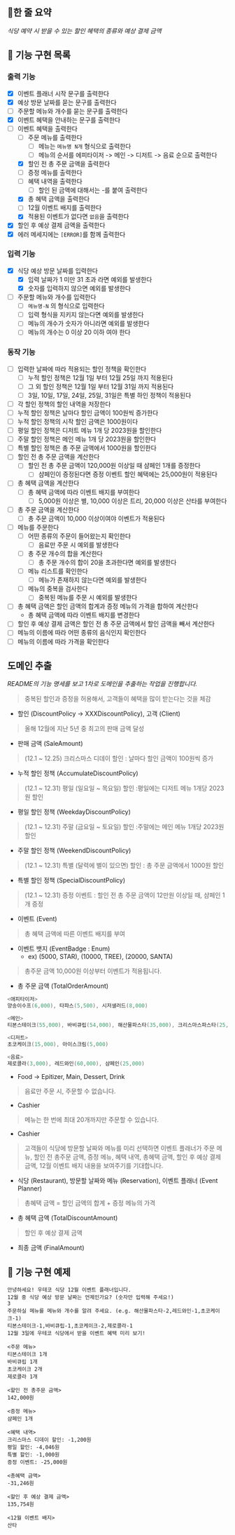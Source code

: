 ## 📮한 줄 요약
*식당 예약 시 받을 수 있는 할인 혜택의 종류와 예상 결제 금액*

## 🚀 기능 구현 목록
### 출력 기능
- [x] 이벤트 플래너 시작 문구를 출력한다
- [x] 예상 방문 날짜를 묻는 문구를 출력한다
- [ ] 주문할 메뉴와 개수를 묻는 문구를 출력한다
- [x] 이벤트 혜택을 안내하는 문구를 출력한다
- [ ] 이벤트 혜택을 출력한다
  - [ ] 주문 메뉴를 출력한다
    - [ ] 메뉴는 `메뉴명 N개` 형식으로 출력한다
    - [ ] 메뉴의 순서를 에피타이저 -> 메인 -> 디저트 -> 음료 순으로 출력한다
  - [x] 할인 전 총 주문 금액을 출력한다
  - [ ] 증정 메뉴를 출력한다
  - [ ] 혜택 내역을 출력한다
    - [ ] 할인 된 금액에 대해서는 -를 붙여 출력한다
  - [x] 총 혜택 금액을 출력한다
  - [ ] 12월 이벤트 배지를 출력한다
  - [x] 적용된 이벤트가 없다면 `없음`을 출력한다
- [x] 할인 후 예상 결제 금액을 출력한다
- [x] 에러 메세지에는 `[ERROR]`를 함께 출력한다

### 입력 기능
- [x] 식당 예상 방문 날짜를 입력한다
  - [x] 입력 날짜가 1 미만 31 초과 라면 예외를 발생한다
  - [x] 숫자를 입력하지 않으면 예외를 발생한다
- [ ] 주문할 메뉴와 개수를 입력한다
  - [ ] `메뉴명-N` 의 형식으로 입력한다
  - [ ] 입력 형식을 지키지 않는다면 예외를 발생한다
  - [ ] 메뉴의 개수가 숫자가 아니라면 예외를 발생한다
  - [ ] 메뉴의 개수는 0 이상 20 이하 여야 한다

### 동작 기능
- [ ] 입력한 날짜에 따라 적용되는 할인 정책을 확인한다
  - [ ] 누적 할인 정책은 12월 1일 부터 12월 25일 까지 적용된다
  - [ ] 그 외 할인 정책은 12월 1일 부터 12월 31일 까지 적용된다
  - [ ] 3일, 10일, 17일, 24일, 25일, 31일은 특별 하인 정책이 적용된다
- [ ] 각 할인 정책의 할인 내역을 저장한다
- [ ] 누적 할인 정책은 날마다 할인 금액이 100원씩 증가한다
- [ ] 누적 할인 정책의 시작 할인 금액은 1000원이다
- [ ] 평일 할인 정책은 디저트 메뉴 1개 당 2023원을 할인한다
- [ ] 주말 할인 정책은 메인 메뉴 1개 당 2023원을 할인한다
- [ ] 특별 할인 정책은 총 주문 금액에서 1000원을 할인한다
- [ ] 할인 전 총 주문 금액을 계산한다
  - [ ] 할인 전 총 주문 금액이 120,000원 이상일 때 샴페인 1개를 증정한다
    - [ ] 샴페인이 증정된다면 증정 이벤트 할인 혜택에는 25,000원이 적용된다
- [ ] 총 혜택 금액을 계산한다
  - [ ] 총 혜택 금액에 따라 이벤트 배지를 부여한다
    - [ ] 5,000원 이상은 별, 10,000 이상은 트리, 20,000 이상은 산타를 부여한다
- [ ] 총 주문 금액을 계산한다
  - [ ] 총 주문 금액이 10,000 이상이여야 이벤트가 적용된다
- [ ] 메뉴를 주문한다
  - [ ] 어떤 종류의 주문이 들어왔는지 확인한다
    - [ ] 음료만 주문 시 예외를 발생한다
  - [ ] 총 주문 개수의 합을 계산한다
    - [ ] 총 주문 개수의 합이 20을 초과한다면 예외를 발생한다
  - [ ] 메뉴 리스트를 확인한다
    - [ ] 메뉴가 존재하지 않는다면 예외를 발생한다
  - [ ] 메뉴의 중복을 검사한다
    - [ ] 중복된 메뉴를 주문 시 예외를 발생한다
- [ ] 총 혜택 금액은 할인 금액의 합계과 증정 메뉴의 가격을 합하여 계산한다
  - 총 혜택 금액에 따라 이벤트 배지를 변경한다
- [ ] 할인 후 예상 결제 금액은 할인 전 총 주문 금액에서 할인 금액을 빼서 계산한다
- [ ] 메뉴의 이름에 따라 어떤 종류의 음식인지 확인한다
- [ ] 메뉴의 이름에 따라 가격을 확인한다

## 도메인 추출
*README의 기능 명세를 보고 1차로 도메인을 추출하는 작업을 진행합니다.*

>중복된 할인과 증정을 허용해서, 고객들이 혜택을 많이 받는다는 것을 체감
- 할인 (DiscountPolicy -> XXXDiscountPolicy), 고객 (Client)

> 올해 12월에 지난 5년 중 최고의 판매 금액 달성
- 판매 금액 (SaleAmount)

> (12.1 ~ 12.25) 크리스마스 디데이 할인 : 날마다 할인 금액이 100원씩 증가
- 누적 할인 정책 (AccumulateDiscountPolicy)

> (12.1 ~ 12.31) 평일 (일요일 ~ 목요일) 할인 :평일에는 디저트 메뉴 1개당 2023원 할인
- 평일 할인 정책 (WeekdayDiscountPolicy)

> (12.1 ~ 12.31) 주말 (금요일 ~ 토요일) 할인 :주말에는 메인 메뉴 1개당 2023원 할인
- 주말 할인 정책 (WeekendDiscountPolicy)

> (12.1 ~ 12.31) 특별 (달력에 별이 있으면) 할인 : 총 주문 금액에서 1000원 할인
- 특별 할인 정책 (SpecialDiscountPolicy)

> (12.1 ~ 12.31) 증정 이벤트 : 할인 전 총 주문 금액이 12만원 이상일 때, 샴페인 1개 증정
- 이벤트 (Event)

> 총 혜택 금액에 따른 이벤트 배지를 부여
- 이벤트 뱃지 (EventBadge : Enum)
  - ex) (5000, STAR), (10000, TREE), (20000, SANTA)

>총주문 금액 10,000원 이상부터 이벤트가 적용됩니다.
- 총 주문 금액 (TotalOrderAmount)

```java
<애피타이저>
양송이수프(6,000), 타파스(5,500), 시저샐러드(8,000)

<메인>
티본스테이크(55,000), 바비큐립(54,000), 해산물파스타(35,000), 크리스마스파스타(25,000)

<디저트>
초코케이크(15,000), 아이스크림(5,000)

<음료>
제로콜라(3,000), 레드와인(60,000), 샴페인(25,000)
```
- Food -> Epitizer, Main, Dessert, Drink

>음료만 주문 시, 주문할 수 없습니다.
- Cashier

>메뉴는 한 번에 최대 20개까지만 주문할 수 있습니다.
- Cashier

>고객들이 식당에 방문할 날짜와 메뉴를 미리 선택하면 이벤트 플래너가 주문 메뉴, 할인 전 총주문 금액, 증정 메뉴, 혜택 내역, 총혜택 금액, 할인 후 예상 결제 금액, 12월 이벤트 배지 내용을 보여주기를 기대합니다.
- 식당 (Restaurant), 방문할 날짜와 메뉴 (Reservation), 이벤트 플래너 (Event Planner)

> 총혜택 금액 = 할인 금액의 합계 + 증정 메뉴의 가격
- 총 혜택 금액 (TotalDiscountAmount)

> 할인 후 예상 결제 금액
- 최종 금액 (FinalAmount)

## 🚗 기능 구현 예제
```
안녕하세요! 우테코 식당 12월 이벤트 플래너입니다.
12월 중 식당 예상 방문 날짜는 언제인가요? (숫자만 입력해 주세요!)
3
주문하실 메뉴를 메뉴와 개수를 알려 주세요. (e.g. 해산물파스타-2,레드와인-1,초코케이크-1)
티본스테이크-1,바비큐립-1,초코케이크-2,제로콜라-1
12월 3일에 우테코 식당에서 받을 이벤트 혜택 미리 보기!
 
<주문 메뉴>
티본스테이크 1개
바비큐립 1개
초코케이크 2개
제로콜라 1개
 
<할인 전 총주문 금액> 
142,000원
 
<증정 메뉴>
샴페인 1개
 
<혜택 내역>
크리스마스 디데이 할인: -1,200원
평일 할인: -4,046원
특별 할인: -1,000원
증정 이벤트: -25,000원
 
<총혜택 금액>
-31,246원
 
<할인 후 예상 결제 금액>
135,754원
 
<12월 이벤트 배지>
산타
```